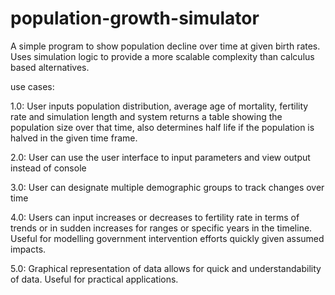 # population-growth-simulator
A simple program to show population decline over time at given birth rates. Uses simulation logic to provide a more scalable complexity than calculus based alternatives.

use cases:

1.0: User inputs population distribution, average age of mortality, fertility rate and simulation length and system returns a table showing the population size over that time,
also determines half life if the population is halved in the given time frame.

2.0: User can use the user interface to input parameters and view output instead of console

3.0: User can designate multiple demographic groups to track changes over time

4.0: Users can input increases or decreases to fertility rate in terms of trends or in sudden increases for ranges or specific years in the timeline. Useful for modelling government intervention efforts quickly given assumed impacts.

5.0: Graphical representation of data allows for quick and understandability of data. Useful for practical applications. 

